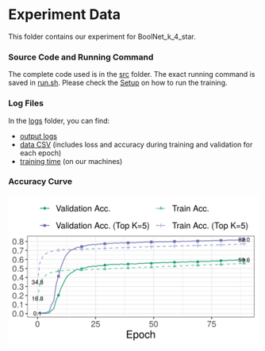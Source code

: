 
# Experiment Data

This folder contains our experiment for BoolNet_k_4_star.

### Source Code and Running Command

The complete code used is in the [src](src) folder.
The exact running command is saved in [run.sh](src/run.sh).
Please check the [Setup](../README.md#setup) on how to run the training.

### Log Files

In the [logs](logs) folder, you can find:

- [output logs](logs/training.log)
- [data CSV](logs/data.csv) (includes loss and accuracy during training and validation for each epoch)
- [training time](logs/time) (on our machines)

### Accuracy Curve

![logs/acc.png](logs/acc.png)
